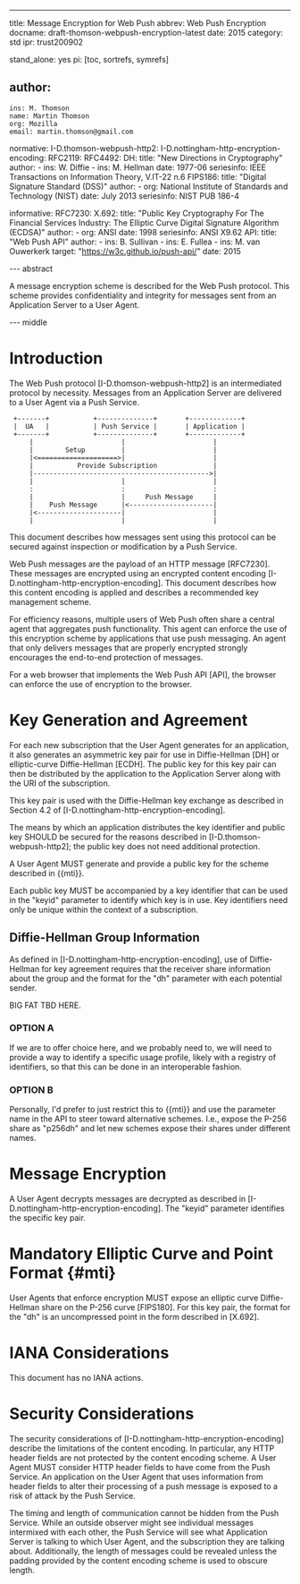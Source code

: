 ---
title: Message Encryption for Web Push
abbrev: Web Push Encryption
docname: draft-thomson-webpush-encryption-latest
date: 2015
category: std
ipr: trust200902

stand_alone: yes
pi: [toc, sortrefs, symrefs]

author:
 -
    ins: M. Thomson
    name: Martin Thomson
    org: Mozilla
    email: martin.thomson@gmail.com


normative:
  I-D.thomson-webpush-http2:
  I-D.nottingham-http-encryption-encoding:
  RFC2119:
  RFC4492:
  DH:
    title: "New Directions in Cryptography"
    author:
      - ins: W. Diffie
      - ins: M. Hellman
    date: 1977-06
    seriesinfo: IEEE Transactions on Information Theory, V.IT-22 n.6
  FIPS186:
    title: "Digital Signature Standard (DSS)"
    author:
      - org: National Institute of Standards and Technology (NIST)
    date: July 2013
    seriesinfo: NIST PUB 186-4

informative:
  RFC7230:
  X.692:
     title: "Public Key Cryptography For The Financial Services Industry: The Elliptic Curve Digital Signature Algorithm (ECDSA)"
     author:
       - org: ANSI
     date: 1998
     seriesinfo: ANSI X9.62
  API:
     title: "Web Push API"
     author:
       - ins: B. Sullivan
       - ins: E. Fullea
       - ins: M. van Ouwerkerk
     target: "https://w3c.github.io/push-api/"
     date: 2015


--- abstract

A message encryption scheme is described for the Web Push protocol.  This scheme
provides confidentiality and integrity for messages sent from an Application
Server to a User Agent.


--- middle

# Introduction

The Web Push protocol [I-D.thomson-webpush-http2] is an intermediated protocol
by necessity.  Messages from an Application Server are delivered to a User Agent
via a Push Service.

~~~
 +-------+           +--------------+       +-------------+
 |  UA   |           | Push Service |       | Application |
 +-------+           +--------------+       +-------------+
     |                      |                      |
     |        Setup         |                      |
     |<====================>|                      |
     |           Provide Subscription              |
     |-------------------------------------------->|
     |                      |                      |
     :                      :                      :
     |                      |     Push Message     |
     |    Push Message      |<---------------------|
     |<---------------------|                      |
     |                      |                      |
~~~

This document describes how messages sent using this protocol can be secured
against inspection or modification by a Push Service.

Web Push messages are the payload of an HTTP message [RFC7230].  These messages
are encrypted using an encrypted content encoding
[I-D.nottingham-http-encryption-encoding].  This document describes how this
content encoding is applied and describes a recommended key management scheme.

For efficiency reasons, multiple users of Web Push often share a central agent
that aggregates push functionality.  This agent can enforce the use of this
encryption scheme by applications that use push messaging.  An agent that only
delivers messages that are properly encrypted strongly encourages the end-to-end
protection of messages.

For a web browser that implements the Web Push API [API], the browser can
enforce the use of encryption to the browser.


# Key Generation and Agreement

For each new subscription that the User Agent generates for an application, it
also generates an asymmetric key pair for use in Diffie-Hellman [DH] or
elliptic-curve Diffie-Hellman [ECDH].  The public key for this key pair can then
be distributed by the application to the Application Server along with the URI
of the subscription.

This key pair is used with the Diffie-Hellman key exchange as described in
Section 4.2 of [I-D.nottingham-http-encryption-encoding].

The means by which an application distributes the key identifier and public key
SHOULD be secured for the reasons described in [I-D.thomson-webpush-http2]; the
public key does not need additional protection.

A User Agent MUST generate and provide a public key for the scheme described in
{{mti}}.

Each public key MUST be accompanied by a key identifier that can be used in the
"keyid" parameter to identify which key is in use.  Key identifiers need only be
unique within the context of a subscription.


## Diffie-Hellman Group Information

As defined in [I-D.nottingham-http-encryption-encoding], use of Diffie-Hellman
for key agreement requires that the receiver share information about the group
and the format for the "dh" parameter with each potential sender.

BIG FAT TBD HERE.

### OPTION A

If we are to offer choice here, and we probably need to, we will need to provide
a way to identify a specific usage profile, likely with a registry of
identifiers, so that this can be done in an interoperable fashion.

### OPTION B

Personally, I'd prefer to just restrict this to {{mti}} and use the parameter
name in the API to steer toward alternative schemes.  I.e., expose the P-256
share as "p256dh" and let new schemes expose their shares under different names.


# Message Encryption


A User Agent decrypts messages are decrypted as described in
[I-D.nottingham-http-encryption-encoding].  The "keyid" parameter identifies the
specific key pair.


# Mandatory Elliptic Curve and Point Format {#mti}

User Agents that enforce encryption MUST expose an elliptic curve Diffie-Hellman
share on the P-256 curve [FIPS180].  For this key pair, the format for the "dh"
is an uncompressed point in the form described in [X.692].


# IANA Considerations

This document has no IANA actions.


# Security Considerations

The security considerations of [I-D.nottingham-http-encryption-encoding]
describe the limitations of the content encoding.  In particular, any HTTP
header fields are not protected by the content encoding scheme.  A User Agent
MUST consider HTTP header fields to have come from the Push Service.  An
application on the User Agent that uses information from header fields to alter
their processing of a push message is exposed to a risk of attack by the Push
Service.

The timing and length of communication cannot be hidden from the Push Service.
While an outside observer might see individual messages intermixed with each
other, the Push Service will see what Application Server is talking to which
User Agent, and the subscription they are talking about.  Additionally, the
length of messages could be revealed unless the padding provided by the content
encoding scheme is used to obscure length.
